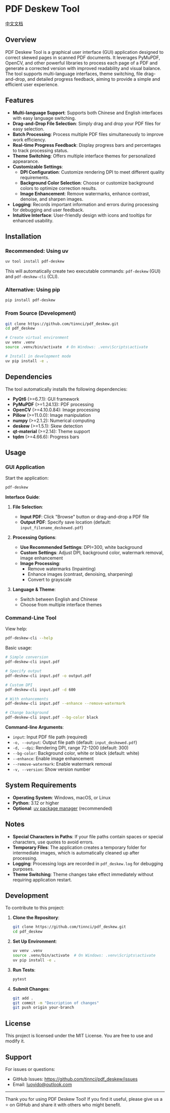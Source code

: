 # PDF Deskew Tool

[中文文档](./README_zh.md)

## Overview

PDF Deskew Tool is a graphical user interface (GUI) application designed to correct skewed pages in scanned PDF documents. It leverages PyMuPDF, OpenCV, and other powerful libraries to process each page of a PDF and generate a corrected version with improved readability and visual balance. The tool supports multi-language interfaces, theme switching, file drag-and-drop, and detailed progress feedback, aiming to provide a simple and efficient user experience.

## Features

- **Multi-language Support**: Supports both Chinese and English interfaces with easy language switching.
- **Drag-and-Drop File Selection**: Simply drag and drop your PDF files for easy selection.
- **Batch Processing**: Process multiple PDF files simultaneously to improve work efficiency.
- **Real-time Progress Feedback**: Display progress bars and percentages to track processing status.
- **Theme Switching**: Offers multiple interface themes for personalized appearance.
- **Customizable Settings**:
  - **DPI Configuration**: Customize rendering DPI to meet different quality requirements.
  - **Background Color Selection**: Choose or customize background colors to optimize correction results.
  - **Image Enhancement**: Remove watermarks, enhance contrast, denoise, and sharpen images.
- **Logging**: Records important information and errors during processing for debugging and user feedback.
- **Intuitive Interface**: User-friendly design with icons and tooltips for enhanced usability.

## Installation

### Recommended: Using uv

```bash
uv tool install pdf-deskew
```

This will automatically create two executable commands: `pdf-deskew` (GUI) and `pdf-deskew-cli` (CLI).

### Alternative: Using pip

```bash
pip install pdf-deskew
```

### From Source (Development)

```bash
git clone https://github.com/tinnci/pdf_deskew.git
cd pdf_deskew

# Create virtual environment
uv venv .venv
source .venv/bin/activate  # On Windows: .venv\Scripts\activate

# Install in development mode
uv pip install -e .
```

## Dependencies

The tool automatically installs the following dependencies:

- **PyQt6** (>=6.7.1): GUI framework
- **PyMuPDF** (>=1.24.13): PDF processing
- **OpenCV** (>=4.10.0.84): Image processing
- **Pillow** (>=11.0.0): Image manipulation
- **numpy** (>=2.1.2): Numerical computing
- **deskew** (>=1.5.1): Skew detection
- **qt-material** (>=2.14): Theme support
- **tqdm** (>=4.66.6): Progress bars

## Usage

### GUI Application

Start the application:

```bash
pdf-deskew
```

**Interface Guide**:

1. **File Selection**:
   - **Input PDF**: Click "Browse" button or drag-and-drop a PDF file
   - **Output PDF**: Specify save location (default: `input_filename_deskewed.pdf`)

2. **Processing Options**:
   - **Use Recommended Settings**: DPI=300, white background
   - **Custom Settings**: Adjust DPI, background color, watermark removal, image enhancement
   - **Image Processing**:
     - Remove watermarks (Inpainting)
     - Enhance images (contrast, denoising, sharpening)
     - Convert to grayscale

3. **Language & Theme**:
   - Switch between English and Chinese
   - Choose from multiple interface themes

### Command-Line Tool

View help:

```bash
pdf-deskew-cli --help
```

Basic usage:

```bash
# Simple conversion
pdf-deskew-cli input.pdf

# Specify output
pdf-deskew-cli input.pdf -o output.pdf

# Custom DPI
pdf-deskew-cli input.pdf -d 600

# With enhancements
pdf-deskew-cli input.pdf --enhance --remove-watermark

# Change background
pdf-deskew-cli input.pdf --bg-color black
```

**Command-line Arguments**:
- `input`: Input PDF file path (required)
- `-o, --output`: Output file path (default: `input_deskewed.pdf`)
- `-d, --dpi`: Rendering DPI, range 72-1200 (default: 300)
- `--bg-color`: Background color, white or black (default: white)
- `--enhance`: Enable image enhancement
- `--remove-watermark`: Enable watermark removal
- `-v, --version`: Show version number

## System Requirements

- **Operating System**: Windows, macOS, or Linux
- **Python**: 3.12 or higher
- **Optional**: [uv package manager](https://docs.astral.sh/uv/) (recommended)

## Notes

- **Special Characters in Paths**: If your file paths contain spaces or special characters, use quotes to avoid errors.
- **Temporary Files**: The application creates a temporary folder for intermediate images, which is automatically cleaned up after processing.
- **Logging**: Processing logs are recorded in `pdf_deskew.log` for debugging purposes.
- **Theme Switching**: Theme changes take effect immediately without requiring application restart.

## Development

To contribute to this project:

1. **Clone the Repository**:
   ```bash
   git clone https://github.com/tinnci/pdf_deskew.git
   cd pdf_deskew
   ```

2. **Set Up Environment**:
   ```bash
   uv venv .venv
   source .venv/bin/activate  # On Windows: .venv\Scripts\activate
   uv pip install -e .
   ```

3. **Run Tests**:
   ```bash
   pytest
   ```

4. **Submit Changes**:
   ```bash
   git add .
   git commit -m "Description of changes"
   git push origin your-branch
   ```

## License

This project is licensed under the MIT License. You are free to use and modify it.

## Support

For issues or questions:
- GitHub Issues: https://github.com/tinnci/pdf_deskew/issues
- Email: luoyido@outlook.com

---

Thank you for using PDF Deskew Tool! If you find it useful, please give us a ⭐ on GitHub and share it with others who might benefit.
